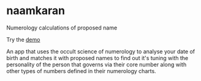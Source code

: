 # naamkaran
Numerology calculations of proposed name

Try the [demo](https://isurfer21.github.io/naamkaran/app)

An app that uses the occult science of numerology to analyse your date of birth and matches it with proposed names to find out it's tuning with the personality of the person that governs via their core number along with other types of numbers defined in their numerology charts.
